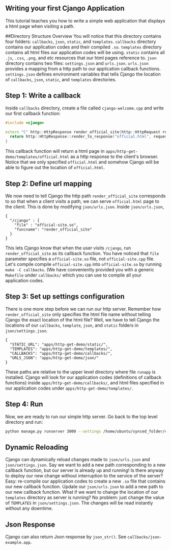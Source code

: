 ## Writing your first Cjango Application

This tutorial teaches you how to write a simple web application that displays a html page when visiting a path.

##Directory Structure Overview
You will notice that this directory contains four folders: `callbacks`, `json`, `static`, and `templates`. `callbacks` directory contains our application codes and their compiled `.so`. `templates` directory contains all html files our application codes will be using. `static` contains all `.js`, `.css`, `.png`, and etc resources that our html pages reference to. `json` directory contains two files: `settings.json` and `urls.json`. `urls.json` provides a mapping from a http path to our application callback functions. `settings.json` defines environment variables that tells Cjango the location of `callbacks`, `json`, `static`, and `templates` directories.

## Step 1: Write a callback
Inside `callbacks` directory, create a file called `cjango-welcome.cpp` and write our first callback function:

```c++
#include <cjango>

extern "C" http::HttpResponse render_official_site(http::HttpRequest request) {
  return http::HttpResponse::render_to_response("official.html", request);
}
```
This callback function will return a html page in `apps/http-get-demo/templates/official.html` as a http response to the client's browser. Notice that we only specified `official.html` and somehow Cjango will be able to figure out the location of `official.html`.

## Step 2: Define url mapping
We now need to tell Cjango the http path `render_official_site` corresponds to so that when a client visits a path, we can serve `official.html` page to the client. This is done by modifying `json/urls.json`. Inside `json/urls.json`,


```
{
  "/cjango" : {
    "file" : "official-site.so",
    "funcname": "render_official_site"
  }
}
```
This lets Cjango know that when the user visits `/cjango`, run `render_official_site` as its callback function. You have noticed that `file` parameter specifies a `official-site.so` file, not `official-site.cpp` file. Let's compile compile `official-site.cpp` into `official-site.so` by running `make -C callbacks`. (We have conveniently provided you with a generic `Makefile` under `callbacks/` which you can use to compile all your application codes.

## Step 3: Set up settings configuration
There is one more step before we can run our http server. Remember how `render_official_site` only specifies the html file name without telling Cjango the exact location of the html file? Well, we have to tell Cjango the locations of our `callbacks`, `template`, `json`, and `static` folders in `json/settings.json`.

```
{
  "STATIC_URL": "apps/http-get-demo/static/",
  "TEMPLATES": "apps/http-get-demo/templates/",
  "CALLBACKS": "apps/http-get-demo/callbacks/",
  "URLS_JSON": "apps/http-get-demo/json/"
}
```
These paths are relative to the upper level directory where file `runapp` is installed.
Cjango will look for our application codes (definitions of callback functions) inside `apps/http-get-demo/callbacks/`, and html files specified in our application codes under `apps/http-get-demo/templates/`.
## Step 4: Run
Now, we are ready to run our simple http server. Go back to the top level directory and run:

```bash
python manage.py runserver 3000 --settings /home/ubuntu/synced_folder/c++/Cjango-Unchained/apps/http-get-demo/json/settings.json
```

## Dynamic Reloading
Cjango can dynamically reload changes made to `json/urls.json` and `json/settings.json`. Say we want to add a new path corresponding to a new callback function, but our server is already up and running! Is there anyway to deploy our new change without interruption to the service of the server? Easy: re-compile our application codes to create a new `.so` file that contains our new callback function. Update our `json/urls.json` to add a new path to our new callback function. What if we want to change the location of our `templates` directory as server is running? No problem: just change the value of `TEMPLATES` in `json/settings.json`. The changes will be read instantly without any downtime.

## Json Response

Cjango can also return Json response by `json_str()`. See `callbacks/json-example.app`.
